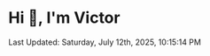 <h1>Hi 👋, I'm Victor </h1>

<!--RECENT_ACTIVITY:start-->
<!--RECENT_ACTIVITY:end-->

<!--RECENT_ACTIVITY:last_update-->
Last Updated: Saturday, July 12th, 2025, 10:15:14 PM
<!--RECENT_ACTIVITY:last_update_end-->
